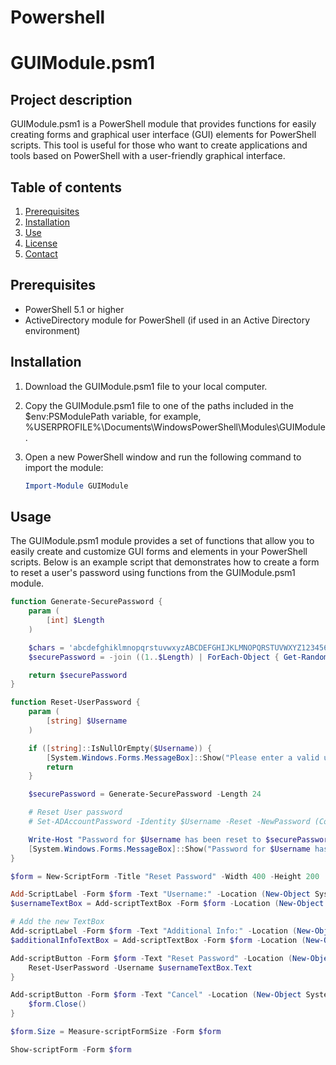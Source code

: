 
# Powershell
# GUIModule.psm1

## Project description

GUIModule.psm1 is a PowerShell module that provides functions for easily creating forms and graphical user interface (GUI) elements for PowerShell scripts. This tool is useful for those who want to create applications and tools based on PowerShell with a user-friendly graphical interface.

## Table of contents

1. [Prerequisites](#prerequsites)
2. [Installation](#installation)
3. [Use](#use)
4. [License](#license)
5. [Contact](#contact)

## Prerequisites

- PowerShell 5.1 or higher
- ActiveDirectory module for PowerShell (if used in an Active Directory environment)

## Installation

1. Download the GUIModule.psm1 file to your local computer.
2. Copy the GUIModule.psm1 file to one of the paths included in the $env:PSModulePath variable, for example, %USERPROFILE%\Documents\WindowsPowerShell\Modules\GUIModule.
3. Open a new PowerShell window and run the following command to import the module:

   ```powershell
   Import-Module GUIModule

## Usage

The GUIModule.psm1 module provides a set of functions that allow you to easily create and customize GUI forms and elements in your PowerShell scripts. Below is an example script that demonstrates how to create a form to reset a user's password using functions from the GUIModule.psm1 module.

```powershell
function Generate-SecurePassword {
    param (
        [int] $Length
    )

    $chars = 'abcdefghiklmnopqrstuvwxyzABCDEFGHIJKLMNOPQRSTUVWXYZ1234567890!@#$%^&*()'
    $securePassword = -join ((1..$Length) | ForEach-Object { Get-Random -InputObject ($chars.ToCharArray()) })

    return $securePassword
}

function Reset-UserPassword {
    param (
        [string] $Username
    )

    if ([string]::IsNullOrEmpty($Username)) {
        [System.Windows.Forms.MessageBox]::Show("Please enter a valid username.", "Error", [System.Windows.Forms.MessageBoxButtons]::OK, [System.Windows.Forms.MessageBoxIcon]::Error)
        return
    }

    $securePassword = Generate-SecurePassword -Length 24

    # Reset User password
    # Set-ADAccountPassword -Identity $Username -Reset -NewPassword (ConvertTo-SecureString -AsPlainText $securePassword -Force)

    Write-Host "Password for $Username has been reset to $securePassword."
    [System.Windows.Forms.MessageBox]::Show("Password for $Username has been reset successfully.", "Success", [System.Windows.Forms.MessageBoxButtons]::OK, [System.Windows.Forms.MessageBoxIcon]::Information)
}

$form = New-ScriptForm -Title "Reset Password" -Width 400 -Height 200

Add-ScriptLabel -Form $form -Text "Username:" -Location (New-Object System.Drawing.Point(10, 20))
$usernameTextBox = Add-scriptTextBox -Form $form -Location (New-Object System.Drawing.Point(10, 50)) -Size (New-Object System.Drawing.Size(350, 20))

# Add the new TextBox
Add-scriptLabel -Form $form -Text "Additional Info:" -Location (New-Object System.Drawing.Point(10, 80))
$additionalInfoTextBox = Add-scriptTextBox -Form $form -Location (New-Object System.Drawing.Point(10, 110)) -Size (New-Object System.Drawing.Size(350, 20))

Add-scriptButton -Form $form -Text "Reset Password" -Location (New-Object System.Drawing.Point(10, 150)) -OnClick {
    Reset-UserPassword -Username $usernameTextBox.Text
}

Add-scriptButton -Form $form -Text "Cancel" -Location (New-Object System.Drawing.Point(110, 150)) -OnClick {
    $form.Close()
}

$form.Size = Measure-scriptFormSize -Form $form

Show-scriptForm -Form $form



